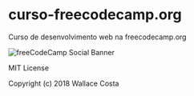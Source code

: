 # curso-freecodecamp.org
Curso de desenvolvimento web na freecodecamp.org

![freeCodeCamp Social Banner](https://s3.amazonaws.com/freecodecamp/wide-social-banner.png)


MIT License

Copyright (c) 2018 Wallace Costa
